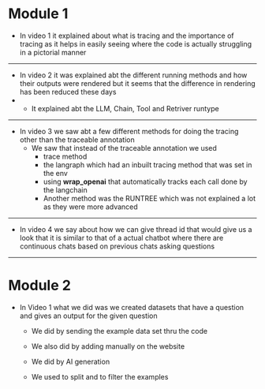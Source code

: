 # Module 1

* In video 1 it explained about what is tracing and the importance of tracing as it helps in easily seeing where the code is actually struggling in a pictorial manner
---
* In video 2 it was explained abt the different running methods and how their outputs were rendered but it seems that the difference in rendering has been reduced these days
* * It explained abt the LLM, Chain, Tool and Retriver runtype
---
* In video 3 we saw abt a few different methods for doing the tracing other than the traceable annotation
  * We saw that instead of the traceable annotation we used
    * trace method 
    * the langraph which had an inbuilt tracing method that was set in the env
    * using <b>wrap_openai</b> that automatically tracks each call done by the langchain 
    * Another method was the RUNTREE which was not explained a lot as they were more advanced
---
* In video 4 we say about how we can give thread id that would give us a look that it is similar to that of a actual chatbot where there are continuous chats based on previous chats asking questions
---

# Module 2

* In Video 1 what we did was we created datasets that have a question and gives an output for the given question
  * We did by sending the example data set thru the code
  * We also did by adding manually on the website
  * We did by AI generation
  
  * We used to split and to filter the examples 